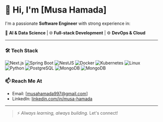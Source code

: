 # 👋 Hi, I'm [Musa Hamada]

I'm a passionate **Software Engineer** with strong experience in:

🧠 **AI & Data Science** | 🌐 **Full-stack Development** | ⚙️ **DevOps & Cloud**

---

### 🛠️ Tech Stack
![Next.js](https://img.shields.io/badge/-Next.js-000?&logo=next.js)
![Spring Boot](https://img.shields.io/badge/-SpringBoot-6DB33F?&logo=spring-boot)
![NestJS](https://img.shields.io/badge/-NestJS-E0234E?&logo=nestjs)
![Docker](https://img.shields.io/badge/-Docker-2496ED?&logo=docker)
![Kubernetes](https://img.shields.io/badge/-Kubernetes-326CE5?&logo=kubernetes)
![Linux](https://img.shields.io/badge/-Linux-FCC624?&logo=linux)
![Python](https://img.shields.io/badge/-Python-3776AB?&logo=python)
![PostgreSQL](https://img.shields.io/badge/-PostgreSQL-4169E1?&logo=postgresql)
![MongoDB](https://img.shields.io/badge/-MongoDB-47A248?&logo=mongodb)
![MongoDB](https://img.shields.io/badge/-Go-47A248?&logo=golang)


### 📫 Reach Me At
- Email: [musahamada997@gmail.com]
- LinkedIn: [linkedin.com/in/musa-hamada]([https://linkedin.com/in/musa-hamada](https://www.linkedin.com/in/musa-hamada-2ab96a172?utm_source=share&utm_campaign=share_via&utm_content=profile&utm_medium=android_app))

---

> ⚡ *Always learning, always building.* Let's connect!
